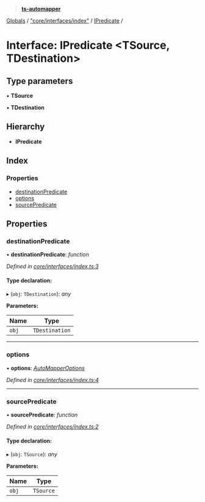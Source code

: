 > **[ts-automapper](../README.md)**

[Globals](../globals.md) / ["core/interfaces/index"](../modules/_core_interfaces_index_.md) / [IPredicate](_core_interfaces_index_.ipredicate.md) /

# Interface: IPredicate <**TSource, TDestination**>

## Type parameters

▪ **TSource**

▪ **TDestination**

## Hierarchy

* **IPredicate**

## Index

### Properties

* [destinationPredicate](_core_interfaces_index_.ipredicate.md#destinationpredicate)
* [options](_core_interfaces_index_.ipredicate.md#options)
* [sourcePredicate](_core_interfaces_index_.ipredicate.md#sourcepredicate)

## Properties

###  destinationPredicate

• **destinationPredicate**: *function*

*Defined in [core/interfaces/index.ts:3](https://github.com/MADEiN83/ts-automapper/blob/b125bc0/src/core/interfaces/index.ts#L3)*

#### Type declaration:

▸ (`obj`: `TDestination`): *any*

**Parameters:**

Name | Type |
------ | ------ |
`obj` | `TDestination` |

___

###  options

• **options**: *[AutoMapperOptions](_core_interfaces_index_.automapperoptions.md)*

*Defined in [core/interfaces/index.ts:4](https://github.com/MADEiN83/ts-automapper/blob/b125bc0/src/core/interfaces/index.ts#L4)*

___

###  sourcePredicate

• **sourcePredicate**: *function*

*Defined in [core/interfaces/index.ts:2](https://github.com/MADEiN83/ts-automapper/blob/b125bc0/src/core/interfaces/index.ts#L2)*

#### Type declaration:

▸ (`obj`: `TSource`): *any*

**Parameters:**

Name | Type |
------ | ------ |
`obj` | `TSource` |